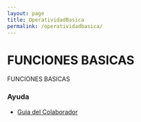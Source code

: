 ```yaml
---
layout: page
title: OperatividadBasica
permalink: /operatividadbasica/
---
```


# FUNCIONES BASICAS
FUNCIONES BASICAS


### Ayuda
* [Guia del Colaborador](http://docs.oasiscom.com)
